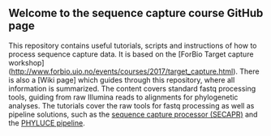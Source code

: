 ## Welcome to the sequence capture course GitHub page

This repository contains useful tutorials, scripts and instructions of how to process sequence capture data. It is based on the [ForBio Target capture workshop] (http://www.forbio.uio.no/events/courses/2017/target_capture.html).
There is also a [Wiki page] which guides through this repository, where all information is summarized.
The content covers standard fastq processing tools, guiding from raw Illumina reads to alignments for phylogenetic analyses. The tutorials cover the raw tools for fastq processing as well as pipeline solutions, such as the [sequence capture processor (SECAPR)](https://github.com/AntonelliLab/seqcap_processor) and the [PHYLUCE pipeline](https://github.com/faircloth-lab/phyluce).